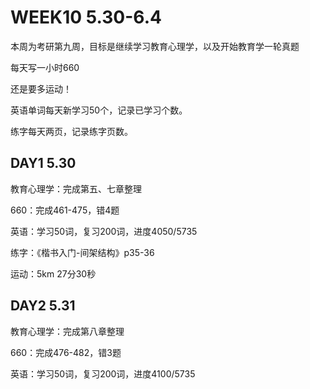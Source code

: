 # WEEK10 5.30-6.4

本周为考研第九周，目标是继续学习教育心理学，以及开始教育学一轮真题

每天写一小时660

还是要多运动！

英语单词每天新学习50个，记录已学习个数。

练字每天两页，记录练字页数。

## DAY1 5.30

教育心理学：完成第五、七章整理

660：完成461-475，错4题

英语：学习50词，复习200词，进度4050/5735

练字：《楷书入门-间架结构》p35-36

运动：5km 27分30秒

## DAY2 5.31

教育心理学：完成第八章整理

660：完成476-482，错3题

英语：学习50词，复习200词，进度4100/5735
